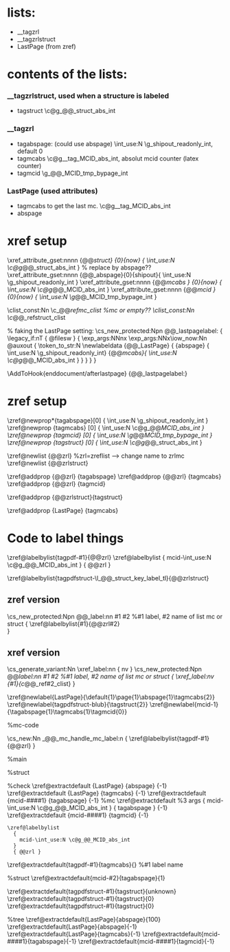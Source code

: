 # lists:
* __tagzrl
* __tagzrlstruct
* LastPage (from zref)

# contents of the lists:
### __tagzrlstruct, used when a structure is labeled

* tagstruct \c@g_@@_struct_abs_int

### __tagzrl
* tagabspage:  (could use abspage) \int_use:N \g_shipout_readonly_int, default 0
* tagmcabs     \c@g__tag_MCID_abs_int, absolut mcid counter (latex counter)
* tagmcid      \g_@@_MCID_tmp_bypage_int

### LastPage (used attributes)
* tagmcabs to get the last mc. \c@g__tag_MCID_abs_int
* abspage   

# xref setup
\xref_attribute_gset:nnnn {@@_struct} {0}{now}    { \int_use:N \c@g_@@_struct_abs_int }
% replace by abspage?? 
\xref_attribute_gset:nnnn {@@_abspage}{0}{shipout}{ \int_use:N \g_shipout_readonly_int }
\xref_attribute_gset:nnnn {@@_mcabs } {0}{now}    { \int_use:N \c@g_@@_MCID_abs_int }
\xref_attribute_gset:nnnn {@@_mcid }  {0}{now}    { \int_use:N \g_@@_MCID_tmp_bypage_int }

\clist_const:Nn \c_@@_refmc_clist     %mc or empty??
\clist_const:Nn \c_@@_refstruct_clist

% faking the LastPage setting:
\cs_new_protected:Npn \@@_lastpagelabel:
  {
    \legacy_if:nT { @filesw }
      {
        \exp_args:NNnx \exp_args:NNx\iow_now:Nn \@auxout
           {
             \token_to_str:N \newlabeldata
               {@@_LastPage}
               { 
                 {abspage} { \int_use:N \g_shipout_readonly_int}
                 {@@_mcabs}{ \int_use:N \c@g_@@_MCID_abs_int }
               }
           }
      }
  }

\AddToHook{enddocument/afterlastpage}
 {\@@_lastpagelabel:}

# zref setup
\zref@newprop*{tagabspage}[0] { \int_use:N \g_shipout_readonly_int }
\zref@newprop {tagmcabs}  [0] { \int_use:N \c@g_@@_MCID_abs_int }
\zref@newprop {tagmcid}   [0] { \int_use:N \g_@@_MCID_tmp_bypage_int }
\zref@newprop {tagstruct} [0] { \int_use:N \c@g_@@_struct_abs_int }

\zref@newlist {@@zrl} %zrl=zreflist --> change name to zrlmc
\zref@newlist {@@zrlstruct}

\zref@addprop {@@zrl} {tagabspage}
\zref@addprop {@@zrl} {tagmcabs}
\zref@addprop {@@zrl} {tagmcid}

\zref@addprop {@@zrlstruct}{tagstruct}

\zref@addprop {LastPage} {tagmcabs}


# Code to label things


\zref@labelbylist{tagpdf-#1}{@@zrl}
\zref@labelbylist
  {
    mcid-\int_use:N \c@g_@@_MCID_abs_int
  }
  { @@zrl }

\zref@labelbylist{tagpdfstruct-\l_@@_struct_key_label_tl}{@@zrlstruct}

## zref version
\cs_new_protected:Npn \@@_label:nn #1 #2 %#1 label, #2 name of list mc or struct
  {
     \zref@labelbylist{#1}{@@zrl#2}  
  }
  
## xref version  
\cs_generate_variant:Nn \xref_label:nn { nv }
\cs_new_protected:Npn \@@_label:nn #1 #2 %#1 label, #2 name of list mc or struct
  {
     \xref_label:nv {#1}{c_@@_ref#2_clist}
  }

\zref@newlabel{LastPage}{\default{1}\page{1}\abspage{1}\tagmcabs{2}}
\zref@newlabel{tagpdfstruct-blub}{\tagstruct{2}}
\zref@newlabel{mcid-1}{\tagabspage{1}\tagmcabs{1}\tagmcid{0}}


%mc-code


\cs_new:Nn \_@@_mc_handle_mc_label:n
  {
    \zref@labelbylist{tagpdf-#1}{@@zrl}
  }



%main


%struct


%check
\zref@extractdefault
          {LastPage}
          {abspage}
          {-1}
\zref@extractdefault
          {LastPage}
          {tagmcabs}
          {-1}
\zref@extractdefault
          {mcid-####1}
          {tagabspage}
          {-1}
        %mc
        \zref@extractdefault %3 args
          {
            mcid-\int_use:N \c@g_@@_MCID_abs_int
          }
          { tagabspage }
          {-1}
                   \zref@extractdefault
                     {mcid-####1}
                     {tagmcid}
                     {-1}

    \zref@labelbylist
      {
        mcid-\int_use:N \c@g_@@_MCID_abs_int
      }
      { @@zrl }

\zref@extractdefault{tagpdf-#1}{tagmcabs}{} %#1 label name

%struct
\zref@extractdefault{mcid-#2}{tagabspage}{1}


\zref@extractdefault{tagpdfstruct-#1}{tagstruct}{unknown}
\zref@extractdefault{tagpdfstruct-#1}{tagstruct}{0}
\zref@extractdefault{tagpdfstruct-#1}{tagstruct}{0}

%tree
\zref@extractdefault{LastPage}{abspage}{100}
\zref@extractdefault{LastPage}{abspage}{-1}
\zref@extractdefault{LastPage}{tagmcabs}{-1}
\zref@extractdefault{mcid-####1}{tagabspage}{-1}
\zref@extractdefault{mcid-####1}{tagmcid}{-1}
